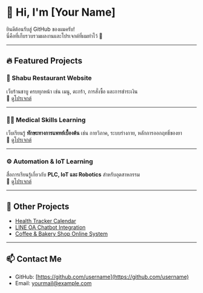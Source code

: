 # 👋 Hi, I'm [Your Name]

ยินดีต้อนรับสู่ GitHub ของผมครับ!  
นี่คือที่เก็บรวบรวมผลงานและโปรเจกต์ที่ผมทำไว้ 🚀  

---

## 🔥 Featured Projects

### 🍵 Shabu Restaurant Website
เว็บร้านชาบู ครบทุกหน้า เช่น เมนู, ตะกร้า, การสั่งซื้อ และการชำระเงิน  
🔗 [ดูโปรเจกต์](https://github.com/username/shabu-restaurant)

---

### 🧑‍⚕️ Medical Skills Learning
เว็บเรียนรู้ **ทักษะทางการแพทย์เบื้องต้น** เช่น กายวิภาค, ระบบร่างกาย, หลักการออกฤทธิ์ของยา  
🔗 [ดูโปรเจกต์](https://github.com/username/medical-skills)

---

### ⚙️ Automation & IoT Learning
สื่อการเรียนรู้เกี่ยวกับ **PLC, IoT และ Robotics** สำหรับอุตสาหกรรม  
🔗 [ดูโปรเจกต์](https://github.com/username/automation-iot)

---

## 📌 Other Projects
- [Health Tracker Calendar](https://github.com/username/health-tracker)  
- [LINE OA Chatbot Integration](https://github.com/username/line-bot)  
- [Coffee & Bakery Shop Online System](https://github.com/username/coffee-bakery)  

---

## 📫 Contact Me
- GitHub: [https://github.com/username](https://github.com/username)  
- Email: yourmail@example.com  
